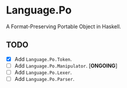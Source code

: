 # Language.Po

A Format-Preserving Portable Object in Haskell.

## TODO

- [x] Add `Language.Po.Token`.
- [ ] Add `Language.Po.Manipulator`. [**ONGOING**]
- [ ] Add `Language.Po.Lexer`.
- [ ] Add `Language.Po.Parser`.
